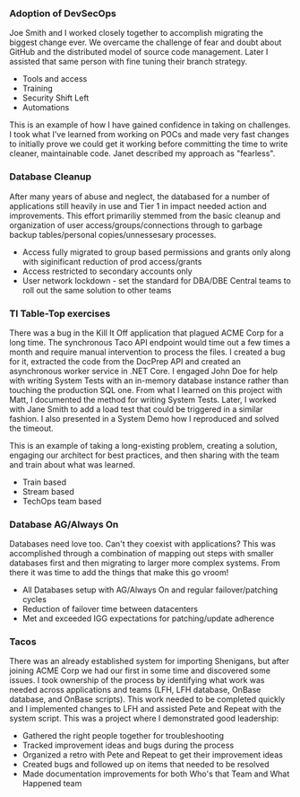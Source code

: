 
### Adoption of DevSecOps
Joe Smith and I worked closely together to accomplish migrating the biggest change ever. We overcame the challenge of fear and doubt about GitHub and the distributed model of source code management. Later I assisted that same person with fine tuning their branch strategy.
* Tools and access
* Training
* Security Shift Left
* Automations

This is an example of how I have gained confidence in taking on challenges. I took what I've learned from working on POCs and made very fast changes to initially prove we could get it working before committing the time to write cleaner, maintainable code. Janet described my approach as "fearless".  

### Database Cleanup
After many years of abuse and neglect, the databased for a number of applications still heavily in use and Tier 1 in impact needed action and improvements. This effort primariliy stemmed from the basic cleanup and organization of user access/groups/connections through to garbage backup tables/personal copies/unnessesary processes.

* Access fully migrated to group based permissions and grants only along with siginificant reduction of prod access/grants
* Access restricted to secondary accounts only
* User network lockdown - set the standard for DBA/DBE Central teams to roll out the same solution to other teams

### TI Table-Top exercises
There was a bug in the Kill It Off application that plagued ACME Corp for a long time. The synchronous Taco API endpoint would time out a few times a month and require manual intervention to process the files. I created a bug for it, extracted the code from the DocPrep API and created an asynchronous worker service in .NET Core. I engaged John Doe for help with writing System Tests with an in-memory database instance rather than touching the production SQL one. From what I learned on this project with Matt, I documented the method for writing System Tests. Later, I worked with Jane Smith to add a load test that could be triggered in a similar fashion. I also presented in a System Demo how I reproduced and solved the timeout.  

This is an example of taking a long-existing problem, creating a solution, engaging our architect for best practices, and then sharing with the team and train about what was learned.  
* Train based
* Stream based
* TechOps team based

### Database AG/Always On
Databases need love too. Can't they coexist with applications? This was accomplished through a combination of mapping out steps with smaller databases first and then migrating to larger more complex systems. From there it was time to add the things that make this go vroom!
* All Databases setup with AG/Always On and regular failover/patching cycles
* Reduction of failover time between datacenters
* Met and exceeded IGG expectations for patching/update adherence

### Tacos
There was an already established system for importing Shenigans, but after joining ACME Corp we had our first in some time and discovered some issues. I took ownership of the process by identifying what work was needed across applications and teams (LFH, LFH database, OnBase database, and OnBase scripts). This work needed to be completed quickly and I implemented changes to LFH and assisted Pete and Repeat with the system script. This was a project where I demonstrated good leadership:  

* Gathered the right people together for troubleshooting  
* Tracked improvement ideas and bugs during the process  
* Organized a retro with Pete and Repeat to get their improvement ideas  
* Created bugs and followed up on items that needed to be resolved  
* Made documentation improvements for both Who's that Team and What Happened team







